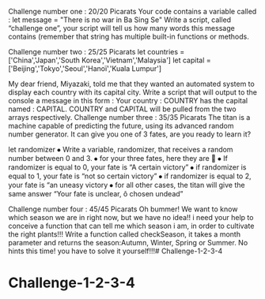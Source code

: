 Challenge number one : 20/20 Picarats
Your code contains a variable called :
let message = "There is no war in Ba Sing Se"
Write a script, called “challenge one”, your script will tell us how many words this message contains (remember that string has multiple built-in functions or methods.

Challenge number two : 25/25 Picarats
let countries = ['China','Japan','South Korea','Vietnam','Malaysia']
let capital = ['Beijing','Tokyo','Seoul','Hanoï','Kuala Lumpur']

My dear friend, Miyazaki, told me that they wanted an automated system to display each country with its capital city.
Write a script that will output to the console a message in this form :
Your country : COUNTRY has the capital named : CAPITAL.
COUNTRY and CAPITAL will be pulled from the two arrays respectively.
Challenge number three : 35/35 Picarats
The titan is a machine capable of predicting the future, using its advanced random number generator. It can give you one of 3 fates, are you ready to learn it?

let randomizer
⦁	Write a variable, randomizer, that receives a random number between 0 and 3.
⦁	for your three fates, here they are 👏
⦁	If randomizer is equal to 0, your fate is “A certain victory”
⦁	if randomizer is equal to 1, your fate is “not so certain victory”
⦁	if randomizer is equal to 2, your fate is “an uneasy victory
⦁	for all other cases, the titan will give the same answer “Your fate is unclear, ô chosen undead”

Challenge number four : 45/45 Picarats
Oh bummer! We want to know which season we are in right now, but we have no idea!! i need your help to conceive a function that can tell me which season i am, in order to cultivate the right plants!!!
Write a function called checkSeason, it takes a month parameter and returns the season:Autumn, Winter, Spring or Summer.
No hints this time! you have to solve it yourself!!!# Challenge-1-2-3-4
# Challenge-1-2-3-4
